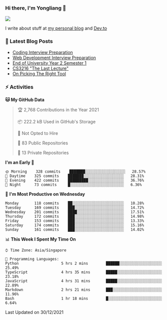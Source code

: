### Hi there, I'm Yongliang 👋 
<!--
**tlylt/tlylt** is a ✨ _special_ ✨ repository because its `README.md` (this file) appears on your GitHub profile.

Here are some ideas to get you started:

- 🔭 I’m currently working on ...
- 🌱 I’m currently learning ...
- 👯 I’m looking to collaborate on ...
- 🤔 I’m looking for help with ...
- 💬 Ask me about ...
- 📫 How to reach me: ...
- 😄 Pronouns: ...
- ⚡ Fun fact: ...
-->

<img
align="center"
src="https://github-readme-stats.vercel.app/api/?username=tlylt&theme=dracula"
/>

I write about stuff at [my personal blog](https://www.yongliangliu.com/) and [Dev.to](https://dev.to/tlylt)

### 📕 Latest Blog Posts

<!-- BLOG-POST-LIST:START -->
- [Coding Interview Preparation](https://www.yongliangliu.com/blog/coding-interview-prep/)
- [Web Development Interview Preparation](https://www.yongliangliu.com/blog/web-dev-interview-prep/)
- [End of University Year 2 Semester 1](https://www.yongliangliu.com/blog/year-2-sem-1/)
- [CS3216 &quot;The Last Lecture&quot;](https://www.yongliangliu.com/blog/cs3216-the-last-lecture/)
- [On Picking The Right Tool](https://www.yongliangliu.com/blog/on-picking-the-right-tool/)
<!-- BLOG-POST-LIST:END -->

### ⚡ Activities
<!--START_SECTION:waka-->
**🐱 My GitHub Data** 

> 🏆 2,768 Contributions in the Year 2021
 > 
> 📦 222.2 kB Used in GitHub's Storage 
 > 
> 🚫 Not Opted to Hire
 > 
> 📜 83 Public Repositories 
 > 
> 🔑 13 Private Repositories  
 > 
**I'm an Early 🐤** 

```text
🌞 Morning    328 commits    ███████░░░░░░░░░░░░░░░░░░   28.57% 
🌆 Daytime    325 commits    ███████░░░░░░░░░░░░░░░░░░   28.31% 
🌃 Evening    422 commits    █████████░░░░░░░░░░░░░░░░   36.76% 
🌙 Night      73 commits     █░░░░░░░░░░░░░░░░░░░░░░░░   6.36%

```
📅 **I'm Most Productive on Wednesday** 

```text
Monday       118 commits    ██░░░░░░░░░░░░░░░░░░░░░░░   10.28% 
Tuesday      169 commits    ███░░░░░░░░░░░░░░░░░░░░░░   14.72% 
Wednesday    201 commits    ████░░░░░░░░░░░░░░░░░░░░░   17.51% 
Thursday     172 commits    ███░░░░░░░░░░░░░░░░░░░░░░   14.98% 
Friday       153 commits    ███░░░░░░░░░░░░░░░░░░░░░░   13.33% 
Saturday     174 commits    ███░░░░░░░░░░░░░░░░░░░░░░   15.16% 
Sunday       161 commits    ███░░░░░░░░░░░░░░░░░░░░░░   14.02%

```


📊 **This Week I Spent My Time On** 

```text
⌚︎ Time Zone: Asia/Singapore

💬 Programming Languages: 
Python                   5 hrs 2 mins        ██████░░░░░░░░░░░░░░░░░░░   25.49% 
TypeScript               4 hrs 35 mins       █████░░░░░░░░░░░░░░░░░░░░   23.18% 
JavaScript               4 hrs 31 mins       █████░░░░░░░░░░░░░░░░░░░░   22.89% 
Markdown                 2 hrs 21 mins       ███░░░░░░░░░░░░░░░░░░░░░░   11.96% 
Bash                     1 hr 18 mins        █░░░░░░░░░░░░░░░░░░░░░░░░   6.64%

```


 Last Updated on 30/12/2021
<!--END_SECTION:waka-->